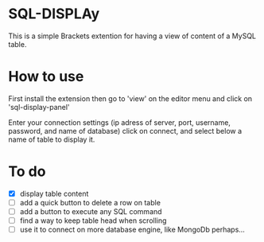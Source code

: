 SQL-DISPLAy
====================

This is a simple Brackets extention for having a view of content of a MySQL table.

How to use
====================

First install the extension
then go to 'view' on the editor menu and click on 'sql-display-panel'

Enter your connection settings (ip adress of server, port, username, password, and name of database)
click on connect, and select below a name of table to display it.

To do
====================
- [x] display table content
- [ ] add a quick button to delete a row on table
- [ ] add a button to execute any SQL command
- [ ] find a way to keep table head when scrolling
- [ ] use it to connect on more database engine, like MongoDb perhaps...
